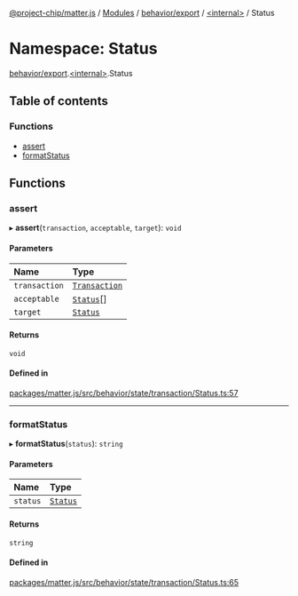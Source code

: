 [@project-chip/matter.js](../README.md) / [Modules](../modules.md) / [behavior/export](behavior_export.md) / [\<internal\>](behavior_export._internal_.md) / Status

# Namespace: Status

[behavior/export](behavior_export.md).[\<internal\>](behavior_export._internal_.md).Status

## Table of contents

### Functions

- [assert](behavior_export._internal_.Status.md#assert)
- [formatStatus](behavior_export._internal_.Status.md#formatstatus)

## Functions

### assert

▸ **assert**(`transaction`, `acceptable`, `target`): `void`

#### Parameters

| Name | Type |
| :------ | :------ |
| `transaction` | [`Transaction`](../interfaces/behavior_export._internal_.Transaction-1.md) |
| `acceptable` | [`Status`](../enums/behavior_export._internal_.Status-1.md)[] |
| `target` | [`Status`](../enums/behavior_export._internal_.Status-1.md) |

#### Returns

`void`

#### Defined in

[packages/matter.js/src/behavior/state/transaction/Status.ts:57](https://github.com/project-chip/matter.js/blob/3adaded6/packages/matter.js/src/behavior/state/transaction/Status.ts#L57)

___

### formatStatus

▸ **formatStatus**(`status`): `string`

#### Parameters

| Name | Type |
| :------ | :------ |
| `status` | [`Status`](../enums/behavior_export._internal_.Status-1.md) |

#### Returns

`string`

#### Defined in

[packages/matter.js/src/behavior/state/transaction/Status.ts:65](https://github.com/project-chip/matter.js/blob/3adaded6/packages/matter.js/src/behavior/state/transaction/Status.ts#L65)
